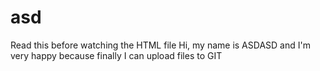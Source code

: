 # asd
Read this before watching the HTML file
Hi, my name is ASDASD and I'm very happy because finally I can upload files to GIT
